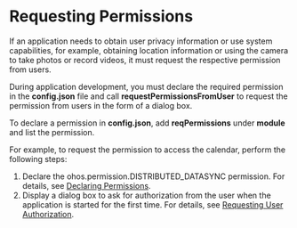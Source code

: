 # Requesting Permissions


If an application needs to obtain user privacy information or use system capabilities, for example, obtaining location information or using the camera to take photos or record videos, it must request the respective permission from users.


During application development, you must declare the required permission in the **config.json** file and call **requestPermissionsFromUser** to request the permission from users in the form of a dialog box.


To declare a permission in **config.json**, add **reqPermissions** under **module** and list the permission.

For example, to request the permission to access the calendar, perform the following steps:

1. Declare the ohos.permission.DISTRIBUTED_DATASYNC permission. For details, see [Declaring Permissions](../security/AccessToken/declare-permissions.md).
2. Display a dialog box to ask for authorization from the user when the application is started for the first time. For details, see [Requesting User Authorization](../security/AccessToken/request-user-authorization.md).
